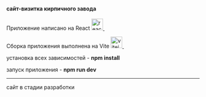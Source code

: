 #### сайт-визитка кирпичного завода

Приложение написано на React <a href="https://reactjs.org/"> <img src="https://reactnative.dev/img/header_logo.svg" alt="reactnative" width="30" height="30" /> </a> &nbsp;

Сборка приложения выполнена на Vite <a href="https://vitejs.dev"> <img src="https://vitejs.dev/logo.svg" alt="vitejs" width="30" height="30" /> </a> &nbsp;


установка всех зависимостей - **npm install**

запуск приложения - **npm run dev**

---
сайт в стадии разработки
